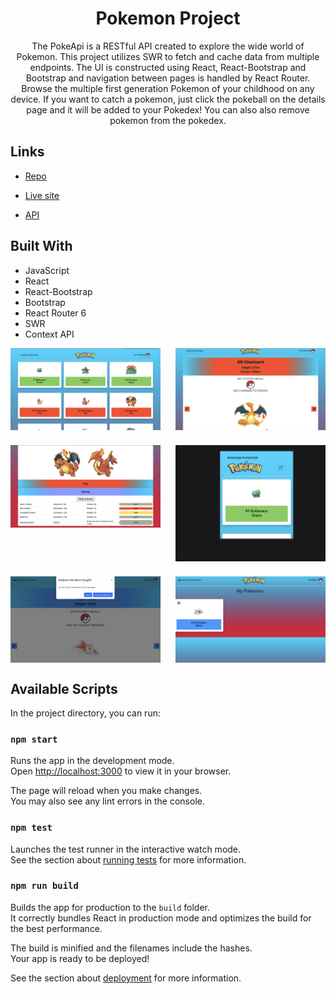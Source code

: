 <h1 align="center">Pokemon Project</h1>

<p align="center">The PokeApi is a RESTful API created to explore the wide world of Pokemon. This project utilizes SWR to fetch and cache data from multiple endpoints. The UI is constructed using React, React-Bootstrap and Bootstrap and navigation between pages is handled by React Router.  Browse the multiple first generation Pokemon of your childhood on any device. If you want to catch a pokemon, just click the pokeball on the details page and it will be added to your Pokedex! You can also also remove pokemon from the pokedex. </p>

## Links

- [Repo](https://github.com/jacastanon01/Pokemon-project)

- [Live site](https://jacastanon01.github.io/Pokemon-project/)

- [API](https://pokeapi.co/)

## Built With

- JavaScript
- React
- React-Bootstrap
- Bootstrap
- React Router 6
- SWR
- Context API

<div style="display: grid; grid-template-columns: 1fr 1fr; gap: 1.5rem;">
    <img src="images/Screenshot%202023-07-04%20at%2010.35.36%20AM.png" />
    <img src="images/Screenshot%202023-07-04%20at%2010.38.07%20AM.png" />
    <img src="images/Screenshot%202023-07-04%20at%2010.38.18%20AM.png" />
    <img src="images/Screenshot%202023-07-04%20at%2010.39.06%20AM.png" />
    <img src="images/Screenshot%202023-07-05%20at%203.17.33%20PM.png">
    <img src="images/Screenshot%202023-07-05%20at%203.20.21%20PM.png">
</div>

## Available Scripts

In the project directory, you can run:

### `npm start`

Runs the app in the development mode.\
Open [http://localhost:3000](http://localhost:3000) to view it in your browser.

The page will reload when you make changes.\
You may also see any lint errors in the console.

### `npm test`

Launches the test runner in the interactive watch mode.\
See the section about [running tests](https://facebook.github.io/create-react-app/docs/running-tests) for more information.

### `npm run build`

Builds the app for production to the `build` folder.\
It correctly bundles React in production mode and optimizes the build for the best performance.

The build is minified and the filenames include the hashes.\
Your app is ready to be deployed!

See the section about [deployment](https://facebook.github.io/create-react-app/docs/deployment) for more information.
